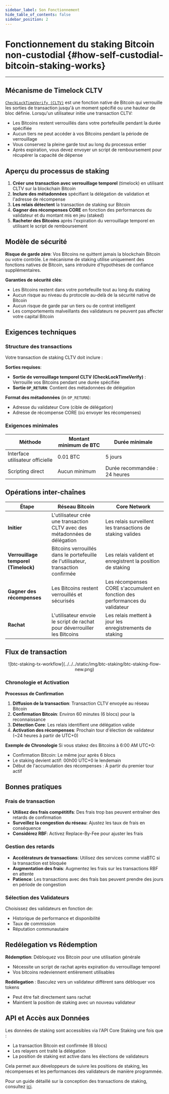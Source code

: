 ```yaml
---
sidebar_label: Son Fonctionnement
hide_table_of_contents: false
sidebar_position: 2
---
```


# Fonctionnement du staking Bitcoin non-custodial {#how-self-custodial-bitcoin-staking-works}

---

## Mécanisme de Timelock CLTV

[`CheckLockTimeVerify (CLTV)`](https://en.bitcoin.it/wiki/Timelock#CheckLockTimeVerify) est une fonction native de Bitcoin qui verrouille les sorties de transaction jusqu'à un moment spécifié ou une hauteur de bloc définie. Lorsqu'un utilisateur initie une transaction CLTV:

- Les Bitcoins restent verrouillés dans votre portefeuille pendant la durée spécifiée
- Aucun tiers ne peut accéder à vos Bitcoins pendant la période de verrouillage
- Vous conservez la pleine garde tout au long du processus entier
- Après expiration, vous devez envoyer un script de remboursement pour récupérer la capacité de dépense

## Aperçu du processus de staking

1. **Créer une transaction avec verrouillage temporel** (timelock) en utilisant CLTV sur la blockchain Bitcoin
2. **Inclure des métadonnées** spécifiant la délégation de validation et l'adresse de récompense
3. **Les relais détectent** la transaction de staking sur Bitcoin
4. **Gagner des récompenses CORE** en fonction des performances du validateur et du montant mis en jeu (staked)
5. **Racheter des Bitcoins** après l'expiration du verrouillage temporel en utilisant le script de remboursement

## Modèle de sécurité

**Risque de garde zéro**: Vos Bitcoins ne quittent jamais la blockchain Bitcoin ou votre contrôle. Le mécanisme de staking utilise uniquement des fonctions natives de Bitcoin, sans introduire d'hypothèses de confiance supplémentaires.

**Garanties de sécurité clés**:

- Les Bitcoins restent dans votre portefeuille tout au long du staking
- Aucun risque au niveau du protocole au-delà de la sécurité native de Bitcoin
- Aucun risque de garde par un tiers ou de contrat intelligent
- Les comportements malveillants des validateurs ne peuvent pas affecter votre capital Bitcoin

## Exigences techniques

### Structure des transactions

Votre transaction de staking CLTV doit inclure :

**Sorties requises**:

- **Sortie de verrouillage temporel CLTV (CheckLockTimeVerify)** : Verrouille vos Bitcoins pendant une durée spécifiée
- **Sortie `OP_RETURN`**: Contient des métadonnées de délégation

**Format des métadonnées** (in `OP_RETURN`):

- Adresse du validateur Core (cible de délégation)
- Adresse de récompense CORE (où envoyer les récompenses)

### Exigences minimales

| **Méthode**                      | **Montant minimum de BTC** | **Durée minimale**                            |
| -------------------------------- | -------------------------- | --------------------------------------------- |
| Interface utilisateur officielle | 0.01 BTC   | 5 jours                                       |
| Scripting direct                 | Aucun minimum              | Durée recommandée : 24 heures |

## Opérations inter-chaînes

| Étape                                                   | Réseau Bitcoin                                                                    | Core Network                                                                 |
| ------------------------------------------------------- | --------------------------------------------------------------------------------- | ---------------------------------------------------------------------------- |
| **Initier**                                             | L'utilisateur crée une transaction CLTV avec des métadonnées de délégation        | Les relais surveillent les transactions de staking valides                   |
| **Verrouillage temporel (Timelock)** | Bitcoins verrouillés dans le portefeuille de l'utilisateur, transaction confirmée | Les relais valident et enregistrent la position de staking                   |
| **Gagner des récompenses**                              | Les Bitcoins restent verrouillés et sécurisés                                     | Les récompenses CORE s'accumulent en fonction des performances du validateur |
| **Rachat**                                              | L'utilisateur envoie le script de rachat pour déverrouiller les Bitcoins          | Les relais mettent à jour les enregistrements de staking                     |

## Flux de transaction

<p align="center">
![btc-staking-tx-workflow](../../../static/img/btc-staking/btc-staking-flow-new.png)
</p>

### Chronologie et Activation

**Processus de Confirmation**

1. **Diffusion de la transaction**: Transaction CLTV envoyée au réseau Bitcoin
2. **Confirmation Bitcoin**: Environ 60 minutes (6 blocs) pour la reconnaissance
3. **Détection Core**: Les relais identifient une délégation valide
4. **Activation des récompenses**: Prochain tour d'élection de validateur (~24 heures à partir de UTC+0)

**Exemple de Chronologie** Si vous stakez des Bitcoins à 6:00 AM UTC+0:

- Confirmation Bitcoin: Le même jour après 6 blocs
- Le staking devient actif: 00h00 UTC+0 le lendemain
- Début de l'accumulation des récompenses : À partir du premier tour actif

## Bonnes pratiques

### Frais de transaction

- **Utilisez des frais compétitifs**: Des frais trop bas peuvent entraîner des retards de confirmation
- **Surveillez la congestion du réseau**: Ajustez les taux de frais en conséquence
- **Considérez RBF**: Activez Replace-By-Fee pour ajuster les frais

### Gestion des retards

- **Accélérateurs de transactions**: Utilisez des services comme viaBTC si la transaction est bloquée
- **Augmentation des frais**: Augmentez les frais sur les transactions RBF en attente
- **Patience**: Les transactions avec des frais bas peuvent prendre des jours en période de congestion

### Sélection des Validateurs

Choisissez des validateurs en fonction de:

- Historique de performance et disponibilité
- Taux de commission
- Réputation communautaire

## Redélegation vs Rédemption

**Rédemption**: Débloquez vos Bitcoin pour une utilisation générale

- Nécessite un script de rachat après expiration du verrouillage temporel
- Vos bitcoins redeviennent entièrement utilisables

**Redélegation** : Basculez vers un validateur différent sans débloquer vos tokens

- Peut être fait directement sans rachat
- Maintient la position de staking avec un nouveau validateur

## API et Accès aux Données

Les données de staking sont accessibles via l'API Core Staking une fois que :

- La transaction Bitcoin est confirmée (6 blocs)
- Les relayers ont traité la délégation
- La position de staking est active dans les élections de validateurs

Cela permet aux développeurs de suivre les positions de staking, les récompenses et les performances des validateurs de manière programmée.

Pour un guide détaillé sur la conception des transactions de staking, consultez [ici](./design.md).
